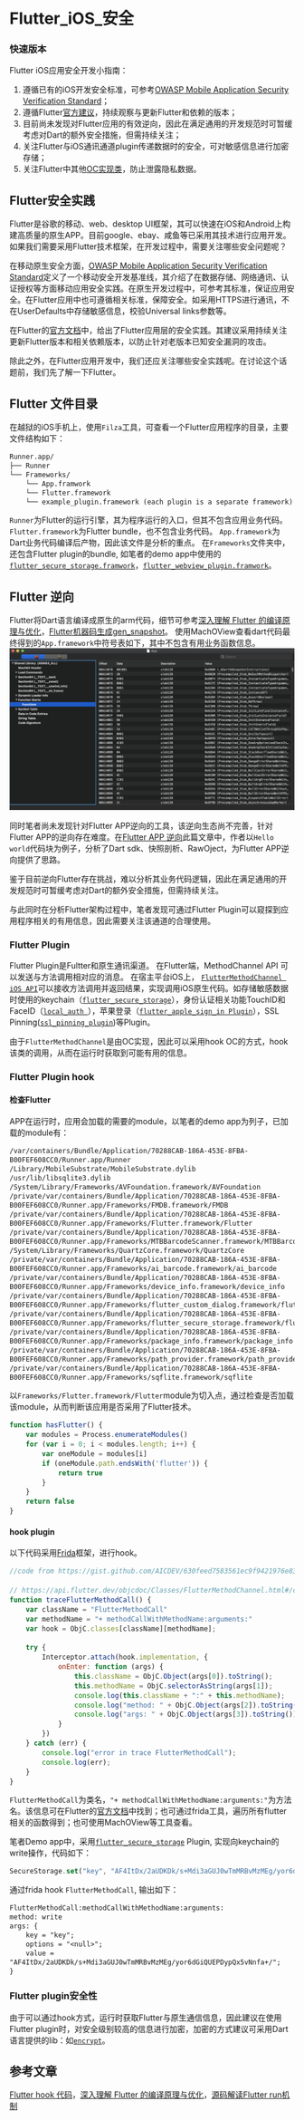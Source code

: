 # Flutter_iOS_安全
### 快速版本
Flutter iOS应用安全开发小指南：
1. 遵循已有的iOS开发安全标准，可参考[OWASP Mobile Application Security Verification Standard](https://github.com/OWASP/owasp-masvs)；
2. 遵循Flutter[官方建议](https://flutter.dev/security)，持续观察与更新Flutter和依赖的版本；
3. 目前尚未发现对Flutter应用的有效逆向，因此在满足通用的开发规范时可暂缓考虑对Dart的额外安全措施，但需持续关注；
4. 关注Flutter与iOS通讯通道plugin传递数据时的安全，可对敏感信息进行加密存储；
5. 关注Flutter中其他[OC实现类](https://api.flutter.dev/objcdoc/Classes.html)，防止泄露隐私数据。

## Flutter安全实践

Flutter是谷歌的移动、web、desktop UI框架，其可以快速在iOS和Android上构建高质量的原生APP。目前google、ebay、咸鱼等已采用其技术进行应用开发。如果我们需要采用Flutter技术框架，在开发过程中，需要关注哪些安全问题呢？

在移动原生安全方面，[OWASP Mobile Application Security Verification Standard](https://github.com/OWASP/owasp-masvs)定义了一个移动安全开发基准线，其介绍了在数据存储、网络通讯、认证授权等方面移动应用安全实践。在原生开发过程中，可参考其标准，保证应用安全。在Flutter应用中也可遵循相关标准，保障安全。如采用HTTPS进行通讯，不在UserDefaults中存储敏感信息，校验Universal links参数等。

在Flutter的[官方文档](https://flutter.dev/security)中，给出了Flutter应用层的安全实践。其建议采用持续关注更新Flutter版本和相关依赖版本，以防止针对老版本已知安全漏洞的攻击。

除此之外，在Flutter应用开发中，我们还应关注哪些安全实践呢。在讨论这个话题前，我们先了解一下Flutter。

## Flutter 文件目录
在越狱的iOS手机上，使用`Filza`工具，可查看一个Flutter应用程序的目录，主要文件结构如下：
```
Runner.app/
├── Runner
└── Frameworks/
    └── App.framwork
    └── Flutter.framework
    └── example_plugin.framework (each plugin is a separate framework)

```
`Runner`为Flutter的运行引擎，其为程序运行的入口，但其不包含应用业务代码。
`Flutter.framework`为Flutter bundle，也不包含业务代码。
 `App.framework`为Dart业务代码编译后产物，因此该文件是分析的重点。
在`Frameworks`文件夹中，还包含Flutter plugin的bundle, 如笔者的demo app中使用的[`flutter_secure_storage.framwork`](https://github.com/mogol/flutter_secure_storage)，[`flutter_webview_plugin.framwork`](https://github.com/fluttercommunity/flutter_webview_plugin)。
## Flutter 逆向

Flutter将Dart语言编译成原生的arm代码，细节可参考[深入理解 Flutter 的编译原理与优化](https://102.alibaba.com/detail/?id=141)，[Flutter机器码生成gen_snapshot](http://gityuan.com/2019/09/21/flutter_gen_snapshot/)。
使用MachOView查看dart代码最终得到的`App.framework`中符号表如下，其中不包含有用业务函数信息。
![picture 1](images/db4ef2b7dbc76ad6e3862f9ff608267069f5c1f1572e3c1e8e8ef0ba7edc3689.png)  

同时笔者尚未发现针对Flutter APP逆向的工具，该逆向生态尚不完善，针对Flutter APP的逆向存在难度。在[Flutter APP 逆向](https://blog.tst.sh/reverse-engineering-flutter-apps-part-1/)此篇文章中，作者以`Hello world`代码块为例子，分析了Dart sdk、快照剖析、RawOject，为Flutter APP逆向提供了思路。

鉴于目前逆向Flutter存在挑战，难以分析其业务代码逻辑，因此在满足通用的开发规范时可暂缓考虑对Dart的额外安全措施，但需持续关注。

与此同时在分析Flutter架构过程中，笔者发现可通过Flutter Plugin可以窥探到应用程序相关的有用信息，因此需要关注该通道的合理使用。

### Flutter Plugin

Flutter Plugin是Fultter和原生通讯渠道。
在Flutter端，MethodChannel API 可以发送与方法调用相对应的消息。
在宿主平台iOS上， [`FlutterMethodChannel iOS API`](https://api.flutter.dev/objcdoc/Classes/FlutterMethodChannel.html)可以接收方法调用并返回结果，实现调用iOS原生代码。如存储敏感数据时使用的keychain（[`flutter_secure_storage`](https://github.com/mogol/flutter_secure_storage)），身份认证相关功能TouchID和FaceID（[`local_auth `](https://github.com/flutter/plugins/tree/master/packages/local_auth)），苹果登录（[`flutter_apple_sign_in Plugin`](https://github.com/tomgilder/flutter_apple_sign_in)），SSL Pinning([`ssl_pinning_plugin`](https://github.com/macif-dev/ssl_pinning_plugin))等Plugin。

由于`FlutterMethodChannel`是由OC实现，因此可以采用hook OC的方式，hook该类的调用，从而在运行时获取到可能有用的信息。

### Flutter Plugin hook
#### 检查Flutter
APP在运行时，应用会加载的需要的module，以笔者的demo app为列子，已加载的module有：
```
/var/containers/Bundle/Application/70288CAB-186A-453E-8FBA-B00FEF608CC0/Runner.app/Runner
/Library/MobileSubstrate/MobileSubstrate.dylib
/usr/lib/libsqlite3.dylib
/System/Library/Frameworks/AVFoundation.framework/AVFoundation
/private/var/containers/Bundle/Application/70288CAB-186A-453E-8FBA-B00FEF608CC0/Runner.app/Frameworks/FMDB.framework/FMDB
/private/var/containers/Bundle/Application/70288CAB-186A-453E-8FBA-B00FEF608CC0/Runner.app/Frameworks/Flutter.framework/Flutter
/private/var/containers/Bundle/Application/70288CAB-186A-453E-8FBA-B00FEF608CC0/Runner.app/Frameworks/MTBBarcodeScanner.framework/MTBBarcodeScanner
/System/Library/Frameworks/QuartzCore.framework/QuartzCore
/private/var/containers/Bundle/Application/70288CAB-186A-453E-8FBA-B00FEF608CC0/Runner.app/Frameworks/ai_barcode.framework/ai_barcode
/private/var/containers/Bundle/Application/70288CAB-186A-453E-8FBA-B00FEF608CC0/Runner.app/Frameworks/device_info.framework/device_info
/private/var/containers/Bundle/Application/70288CAB-186A-453E-8FBA-B00FEF608CC0/Runner.app/Frameworks/flutter_custom_dialog.framework/flutter_custom_dialog
/private/var/containers/Bundle/Application/70288CAB-186A-453E-8FBA-B00FEF608CC0/Runner.app/Frameworks/flutter_secure_storage.framework/flutter_secure_storage
/private/var/containers/Bundle/Application/70288CAB-186A-453E-8FBA-B00FEF608CC0/Runner.app/Frameworks/package_info.framework/package_info
/private/var/containers/Bundle/Application/70288CAB-186A-453E-8FBA-B00FEF608CC0/Runner.app/Frameworks/path_provider.framework/path_provider
/private/var/containers/Bundle/Application/70288CAB-186A-453E-8FBA-B00FEF608CC0/Runner.app/Frameworks/sqflite.framework/sqflite

```
以`Frameworks/Flutter.framework/Flutter`module为切入点，通过检查是否加载该module，从而判断该应用是否采用了Flutter技术。
```javascript
function hasFlutter() {
    var modules = Process.enumerateModules()
    for (var i = 0; i < modules.length; i++) {
        var oneModule = modules[i]
        if (oneModule.path.endsWith('flutter')) {
            return true
        }
    }
    return false
}
```
#### hook plugin
以下代码采用[Frida](https://frida.re/)框架，进行hook。
```javascript
//code from https://gist.github.com/AICDEV/630feed7583561ec9f9421976e836f90

// https://api.flutter.dev/objcdoc/Classes/FlutterMethodChannel.html#/c:objc(cs)FlutterMethodChannel(im)invokeMethod:arguments:
function traceFlutterMethodCall() {
    var className = "FlutterMethodCall"
    var methodName = "+ methodCallWithMethodName:arguments:"
    var hook = ObjC.classes[className][methodName];

    try {
        Interceptor.attach(hook.implementation, {
            onEnter: function (args) {
                this.className = ObjC.Object(args[0]).toString();
                this.methodName = ObjC.selectorAsString(args[1]);
                console.log(this.className + ":" + this.methodName);
                console.log("method: " + ObjC.Object(args[2]).toString());
                console.log("args: " + ObjC.Object(args[3]).toString());
            }
        })
    } catch (err) {
        console.log("error in trace FlutterMethodCall");
        console.log(err);
    }
}
```
`FlutterMethodCall`为类名，`"+ methodCallWithMethodName:arguments:"`为方法名。该信息可在Flutter的[官方文档](https://api.flutter.dev/objcdoc/Classes/FlutterMethodCall.html)中找到；也可通过frida工具，遍历所有flutter相关的函数得到；也可使用MachOView等工具查看。

笔者Demo app中，采用[`flutter_secure_storage`](https://github.com/mogol/flutter_secure_storage) Plugin, 实现向keychain的write操作，代码如下：
```dart
SecureStorage.set("key", "AF4ItDx/2aUDKDk/s+Mdi3aGUJ0wTmMRBvMzMEg/yor6dGiQUEPDypQx5vNnfa+/")
```
通过frida hook `FlutterMethodCall`, 输出如下：
```
FlutterMethodCall:methodCallWithMethodName:arguments:
method: write
args: {
    key = "key";
    options = "<null>";
    value = "AF4ItDx/2aUDKDk/s+Mdi3aGUJ0wTmMRBvMzMEg/yor6dGiQUEPDypQx5vNnfa+/";
}
```

### Flutter plugin安全性
由于可以通过hook方式，运行时获取Flutter与原生通信信息，因此建议在使用Flutter plugin时，对安全级别较高的信息进行加密，加密的方式建议可采用Dart语言提供的lib：如[`encrypt`](https://github.com/leocavalcante/encrypt)。
## 参考文章
[Flutter hook 代码](https://gist.github.com/AICDEV/630feed7583561ec9f9421976e836f90)，[深入理解 Flutter 的编译原理与优化](https://102.alibaba.com/detail/?id=141)，[源码解读Flutter run机制](http://gityuan.com/2019/09/07/flutter_run/)
